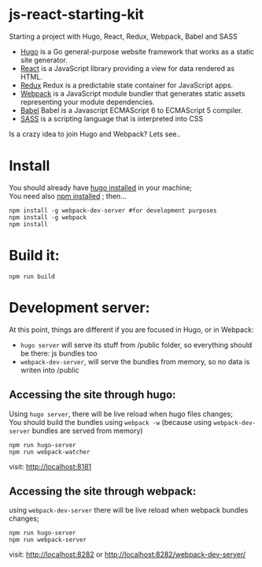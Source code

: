 # js-react-starting-kit
Starting a project with Hugo, React, Redux, Webpack, Babel and SASS

- [Hugo](https://gohugo.io/overview/introduction) is a Go general-purpose website framework that works as a static site generator.
- [React](https://facebook.github.io/react) is a JavaScript library providing a view for data rendered as HTML.
- [Redux](http://redux.js.org) Redux is a predictable state container for JavaScript apps.
- [Webpack](https://webpack.github.io) is a JavaScript module bundler that generates static assets representing your module dependencies.
- [Babel](https://babeljs.io) Babel is a Javascript ECMAScript 6 to ECMAScript 5 compiler.
- [SASS](http://sass-lang.com/) is a scripting language that is interpreted into CSS

Is a crazy idea to join Hugo and Webpack?
Lets see..

Install
===
You should already have [hugo installed](https://gohugo.io/overview/installing/) in your machine;<br />
You need also [npm installed](https://docs.npmjs.com/getting-started/installing-node) ; then...
```
npm install -g webpack-dev-server #for development purposes
npm install -g webpack
npm install
```

Build it:
===
```
npm run build
```

Development server:
===
At this point, things are different if you are focused in Hugo, or in Webpack:
* `hugo server` will serve its stuff from /public folder, so everything should be there: js bundles too
* `webpack-dev-server`, will serve the bundles from memory, so no data is writen into /public 

Accessing the site through hugo:
---
Using `hugo server`, there will be live reload when hugo files changes;<br />
You should build the bundles using `webpack -w` (because using `webpack-dev-server` bundles are served from memory)
```
npm run hugo-server
npm run webpack-watcher
```
visit: [http://localhost:8181]()

Accessing the site through webpack:
---
using `webpack-dev-server` there will be live reload when webpack bundles changes;
```
npm run hugo-server
npm run webpack-server
```
visit: [http://localhost:8282]() or [http://localhost:8282/webpack-dev-server/]()
